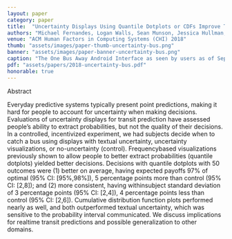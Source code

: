 ```yaml
---
layout: paper
category: paper
title:  "Uncertainty Displays Using Quantile Dotplots or CDFs Improve Transit Decision-Making"
authors: "Michael Fernandes, Logan Walls, Sean Munson, Jessica Hullman, Matthew Kay"
venue: "ACM Human Factors in Computing Systems (CHI) 2018"
thumb: "assets/images/paper-thumb-uncertainty-bus.png"
banner: "assets/images/paper-banner-uncertainty-bus.png"
caption: "The One Bus Away Android Interface as seen by users as of September 2017 (left) alongside our adaption of the interface for testing the impact of uncertainty visualizations like quantile dotplots on transit decisions (right)."
pdf: "assets/papers/2018-uncertainty-bus.pdf"
honorable: true
---
```


<!-- abstract -->
<p><span class="font_ynn86mr5z">Abstract</span></p>
<p><span class="font_qxsmd71xu">Everyday predictive systems typically present point predictions, making it hard for people to account for uncertainty when making decisions. Evaluations of uncertainty displays for transit prediction have assessed people’s ability to extract probabilities, but not the quality of their decisions. In a controlled, incentivized experiment, we had subjects decide when to catch a bus using displays with textual uncertainty, uncertainty visualizations, or no-uncertainty (control). Frequencybased visualizations previously shown to allow people to better extract probabilities (quantile dotplots) yielded better decisions. Decisions with quantile dotplots with 50 outcomes were (1) better on average, having expected payoffs 97% of optimal (95% CI: [95%,98%]), 5 percentage points more than control (95% CI: [2,8]); and (2) more consistent, having withinsubject standard deviation of 3 percentage points (95% CI: [2,4]), 4 percentage points less than control (95% CI: [2,6]). Cumulative distribution function plots performed nearly as well, and both outperformed textual uncertainty, which was sensitive to the probability interval communicated. We discuss implications for realtime transit predictions and possible generalization to other domains.&nbsp;</span></p>

